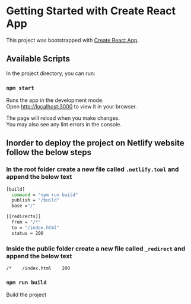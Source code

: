 # Getting Started with Create React App

This project was bootstrapped with [Create React App](https://github.com/facebook/create-react-app).

## Available Scripts

In the project directory, you can run:

### `npm start`

Runs the app in the development mode.\
Open [http://localhost:3000](http://localhost:3000) to view it in your browser.

The page will reload when you make changes.\
You may also see any lint errors in the console.

## Inorder to deploy the project on Netlify website follow the below steps

### In the root folder create a new file called `.netlify.toml` and append the below text
```bash
[build]
  command = "npm run build"
  publish = "/build"
  base ="/"

[[redirects]]
  from = "/*"
  to = "/index.html"
  status = 200

```

### Inside the public folder create a new file called `_redirect` and append the below text
```
/*    /index.html    200
```

### `npm run build`

Build the project 
